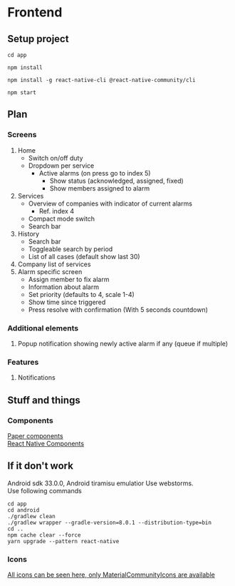 # Frontend
## Setup project
```shell
cd app
```
```shell
npm install
```
```shell
npm install -g react-native-cli @react-native-community/cli
```
```shell
npm start
```

## Plan
### Screens
1. Home
    * Switch on/off duty
    * Dropdown per service
      * Active alarms (on press go to index 5)
        * Show status (acknowledged, assigned, fixed)
        * Show members assigned to alarm
2. Services
   * Overview of companies with indicator of current alarms
     * Ref. index 4
   * Compact mode switch
   * Search bar
3. History
   * Search bar
   * Toggleable search by period
   * List of all cases (default show last 30)
4. Company list of services
5. Alarm specific screen
   * Assign member to fix alarm
   * Information about alarm
   * Set priority (defaults to 4, scale 1-4)
   * Show time since triggered
   * Press resolve with confirmation (With 5 seconds countdown)

### Additional elements
1. Popup notification showing newly active alarm if any (queue if multiple)

### Features
1. Notifications

## Stuff and things
### Components
[Paper components](https://callstack.github.io/react-native-paper/docs/components/ActivityIndicator)\
[React Native Components](https://reactnative.dev/docs/components-and-apis)

## If it don't work
Android sdk 33.0.0, Android tiramisu emulatior
Use webstorms.\
Use following commands
```
cd app
cd android
./gradlew clean
./gradlew wrapper --gradle-version=8.0.1 --distribution-type=bin
cd ..
npm cache clear --force
yarn upgrade --pattern react-native
```

### Icons
[All icons can be seen here, only MaterialCommunityIcons are available](https://oblador.github.io/react-native-vector-icons/)
